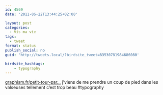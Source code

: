```yaml
---
id: 4569
date: '2011-06-22T13:44:25+02:00'

layout: post
categories:
  - Vis ma vie
tags:
  - tweet
format: status
publish_social: no
guid: 'http://tweets.local/?birdsite_tweet=83530781984686080'

birdsite_hashtags:
    - typography
---
```


[graphism.fr/petit-tour-par…](http://graphism.fr/petit-tour-par-lart-de-la-typographie-la-main-avec-lucas-barcellona) j’viens de me prendre un coup de pied dans les valseuses tellement c’est trop beau #typography
